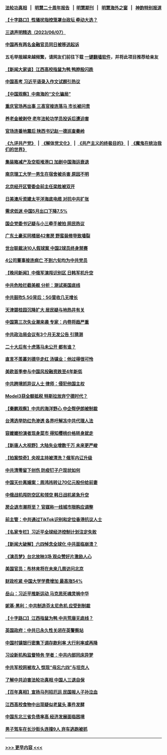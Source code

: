 #### [法轮功真相](https://github.com/gfw-breaker/truth/blob/master/README.md?t=0) &nbsp;&nbsp;|&nbsp;&nbsp; [明慧二十周年报告](https://github.com/gfw-breaker/mh-reports/blob/master/README.md?t=0) &nbsp;&nbsp;|&nbsp;&nbsp;[明慧期刊](https://github.com/gfw-breaker/mh-qikan) &nbsp;&nbsp;|&nbsp;&nbsp; [明慧海外之窗](https://github.com/gfw-breaker/mh-news/blob/master/README.md?t=0) &nbsp;&nbsp;|&nbsp;&nbsp; [神韵特别报道](https://github.com/gfw-breaker/mh-news/blob/master/shenyun.md?t=0)
#### [【十字路口】性骚扰指控笼罩台政坛 牵动大选？](../pages/nsc413/n14011774.md?t=06080343) 
#### [三退声明精选（2023/06/07）](../pages/nsc413/n14011855.md?t=06080343) 
#### [中国再有两名金融官员同日被移送起诉](../pages/nsc413/n14011594.md?t=06080343) 
#### 五毛举报越来越频繁，请网友们前往下载 [一键翻墙软件](https://github.com/gfw-breaker/ssr-accounts)，并将此项目推荐给亲友
#### [【新闻大家谈】江西高校指鼠为鸭 鸭脖股闪跌](../pages/nsc413/n14011770.md?t=06080343) 
#### [中国高考 习近平语录入作文试题引热议](../pages/nsc413/n14011676.md?t=06080343) 
#### [【中国观察】中南海的“文化骗局”](../pages/nsc413/n14011551.md?t=06080343) 
#### [重庆官场再出事 三高官接连落马 市长被问责](../pages/nsc413/n14011532.md?t=06080343) 
#### [养老金被剥夺 老年法轮功学员投诉后遭迫害](../pages/nsc413/n14011154.md?t=06080343) 
#### [官场连番地震后 陕西书记赵一德巡查秦岭](../pages/nsc413/n14011618.md?t=06080343) 
#### [《九评共产党》](https://github.com/begood0513/9ping.md/blob/master/README.md) &nbsp;|&nbsp; [《解体党文化》](../../../../jtdwh.md/blob/master/README.md)  &nbsp;|&nbsp; [《共产主义的终极目的》](../../../../gczydzjmd.md/blob/master/README.md) &nbsp;|&nbsp; [《魔鬼在统治我们的世界》](../../../../mgztzwmdsj.md/blob/master/README.md) 
#### [集装箱减产及空柜堆港口 加剧中国海运衰退](../pages/nsc413/n14011568.md?t=06080343) 
#### [南京理工大学一男生在宿舍被杀害 原因不明](../pages/nsc413/n14011621.md?t=06080343) 
#### [北京经开区管委会前主任梁胜被双开](../pages/nsc413/n14011625.md?t=06080343) 
#### [日美澳斥资建太平洋海底电缆 对抗中共扩张](../pages/nsc413/n14011616.md?t=06080343) 
#### [需求低迷 中国5月出口下降7.5%](../pages/nsc413/n14011567.md?t=06080343) 
#### [国企党委书记疑与小三牵手被拍 网民热议](../pages/nsc413/n14011615.md?t=06080343) 
#### [广东土豪买同楼层42套房 野蛮装修导致墙裂](../pages/nsc413/n14011548.md?t=06080343) 
#### [世台联裁决10人假球案 中国2球员终身禁赛](../pages/nsc413/n14011243.md?t=06080343) 
#### [4公司董事接连病亡 不到六旬均为中共党员](../pages/nsc413/n14010706.md?t=06080343) 
#### [【晚间新闻】中俄军演闯识别区 日韩军机升空](../pages/nsc413/n14011561.md?t=06080343) 
#### [中共危险拦截美舰 分析：测试美国底线](../pages/nsc413/n14010646.md?t=06080343) 
#### [中共鼓吹5.5G背后：5G营收几无增长](../pages/nsc413/n14011403.md?t=06080343) 
#### [天津碧桂园沉降扩大 居民疑与地热井有关](../pages/nsc413/n14011474.md?t=06080343) 
#### [中国第三次失业潮来袭 专家：内卷将趋严重](../pages/nsc413/n14011445.md?t=06080343) 
#### [中共政治局会议有3个月无发公告 引猜测](../pages/nsc413/n14011472.md?t=06080343) 
#### [二十大后有十虎落马未公开 都有谁？](../pages/nsc413/n14011401.md?t=06080343) 
#### [直言不羡慕刘德华走红 汤镇业：他过得很可怜](../pages/nsc413/n14011303.md?t=06080343) 
#### [美欧首季参与中国风投融资跌至4年新低](../pages/nsc413/n14011291.md?t=06080343) 
#### [中共跨境抓异议人士 律师：侵犯他国主权](../pages/nsc413/n14011296.md?t=06080343) 
#### [Model3获全额抵税 特斯拉放弃宁德时代？](../pages/nsc413/n14011278.md?t=06080343) 
#### [【秦鹏观察】中共的海洋野心 中企帮伊朗被制裁](../pages/nsc413/n14011282.md?t=06080343) 
#### [台湾选举防红色渗透 各界吁解冻中共代理人法](../pages/nsc413/n14011142.md?t=06080343) 
#### [容嬷嬷扮演者现身菜市 得知樱桃价格转身就走](../pages/nsc413/n14011285.md?t=06080343) 
#### [【新唐人大视野】大陆失业增数千万 未来更严峻](../pages/nsc413/n14011270.md?t=06080343) 
#### [【拍案惊奇】央视主持被清洗？俄军内讧升级](../pages/nsc413/n14011239.md?t=06080343) 
#### [中共清零留下创伤 防疫钉子户现状如何](../pages/nsc413/n14011233.md?t=06080343) 
#### [中国天价离婚案：周鸿祎转让70亿元股份给前妻](../pages/nsc413/n14011256.md?t=06080343) 
#### [中俄战机闯防空区和领空 韩日战机紧急升空](../pages/nsc413/n14011109.md?t=06080343) 
#### [房企退市潮将至？ 官媒称一线城市限购应调整](../pages/nsc413/n14010607.md?t=06080343) 
#### [前主管：中共通过TikTok识别和定位香港抗议人士](../pages/nsc413/n14011241.md?t=06080343) 
#### [【名家专栏】习近平全球经济控制计划注定失败](../pages/nsc413/n14011053.md?t=06080343) 
#### [【新闻大破解】六四悼念全球化 中共面临崩溃？](../pages/nsc413/n14011236.md?t=06080343) 
#### [《演员梦》台北放映3场 观众赞好片激励人心](../pages/nsc413/n14010428.md?t=06080343) 
#### [美国官员：布林肯将在未来几周访问北京](../pages/nsc413/n14011190.md?t=06080343) 
#### [财政吃紧 中国大学学费增加 最高涨54%](../pages/nsc413/n14011017.md?t=06080343) 
#### [岳山：习近平推新运动 马克思死魂灵祸中华](../pages/nsc413/n14011116.md?t=06080343) 
#### [妮基‧黑利：中共制造芬太尼危机 应受到制裁](../pages/nsc413/n14011167.md?t=06080343) 
#### [【十字路口】江西指鼠为鸭 中共荒唐无底线？](../pages/nsc413/n14011078.md?t=06080343) 
#### [英国政府：中共已永久性关闭在英警察站](../pages/nsc413/n14011149.md?t=06080343) 
#### [中国村镇银行密集下调存款利率 大行利率或再降](../pages/nsc413/n14011016.md?t=06080343) 
#### [习设新机构监督特务 学者：中共内部同床异梦](../pages/nsc413/n14011057.md?t=06080343) 
#### [中共军校网被攻入 惊现“毋忘六四”与坦克人](../pages/nsc413/n14011018.md?t=06080343) 
#### [了解中共迫害法轮功真相 中国人三退自保](../pages/nsc413/n14003140.md?t=06080343) 
#### [【百年真相】宣扬马列招厄运 民国报人子孙泣血](../pages/nsc413/n14010453.md?t=06080343) 
#### [江西高校食物中出现疑似老鼠头 事件发酵](../pages/nsc413/n14010962.md?t=06080343) 
#### [中国东北三省负债率高 经济发展面临困境](../pages/nsc413/n14010905.md?t=06080343) 
#### [男子驾车在长沙街头连撞9人 弃车逃跑被抓](../pages/nsc413/n14010995.md?t=06080343) 

----
#### [ >>> 更早内容 <<< ](../indexes/nsc413-earlier.md)
